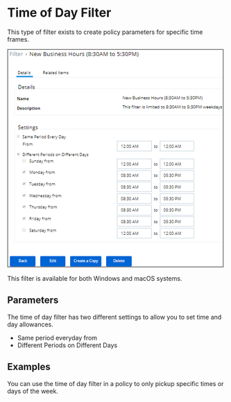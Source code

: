 [title]: # (Time of Day Filter)
[tags]: # (filter types)
[priority]: # (2)
# Time of Day Filter

This type of filter exists to create policy parameters for specific time frames.

![Time of Day Filter](images/time-of-day-filter.png)

This filter is available for both Windows and macOS systems.

## Parameters

The time of day filter has two different settings to allow you to set time and day allowances.

* Same period everyday from
* Different Periods on Different Days

## Examples

You can use the time of day filter in a policy to only pickup specific times or days of the week.
